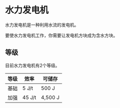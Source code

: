 # 水力发电机

水力发电机是一种利用水流的发电机。

要使水力发电机工作，你需要让发电机方块成为含水方块。

## 等级

目前水力发电机有2个等级。

| 等级 | 效率 | 可储存 |
| ---- | --- | ------ |
| 基础 | 5 J/t | 500 J |
| 加强 | 45 J/t | 4,500 J |
